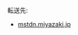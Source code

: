 <div>

転送先:

-   [mstdn.miyazaki.jp](/Mstdn.miyazaki.jp "Mstdn.miyazaki.jp")

</div>

<div>

</div>
